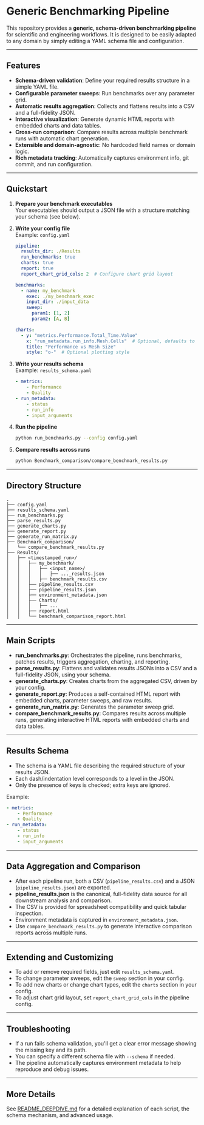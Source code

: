# Generic Benchmarking Pipeline

This repository provides a **generic, schema-driven benchmarking pipeline** for scientific and engineering workflows. It is designed to be easily adapted to any domain by simply editing a YAML schema file and configuration.

---

## Features

- **Schema-driven validation**: Define your required results structure in a simple YAML file.
- **Configurable parameter sweeps**: Run benchmarks over any parameter grid.
- **Automatic results aggregation**: Collects and flattens results into a CSV and a full-fidelity JSON.
- **Interactive visualization**: Generate dynamic HTML reports with embedded charts and data tables.
- **Cross-run comparison**: Compare results across multiple benchmark runs with automatic chart generation.
- **Extensible and domain-agnostic**: No hardcoded field names or domain logic.
- **Rich metadata tracking**: Automatically captures environment info, git commit, and run configuration.

---

## Quickstart

1. **Prepare your benchmark executables**  
   Your executables should output a JSON file with a structure matching your schema (see below).

2. **Write your config file**  
   Example: `config.yaml`
   ```yaml
   pipeline:
     results_dir: ./Results
     run_benchmarks: true
     charts: true
     report: true
     report_chart_grid_cols: 2  # Configure chart grid layout

   benchmarks:
     - name: my_benchmark
       exec: ./my_benchmark_exec
       input_dir: ./input_data
       sweep:
         param1: [1, 2]
         param2: [A, B]

   charts:
     - y: "metrics.Performance.Total_Time.Value"
       x: "run_metadata.run_info.Mesh.Cells"  # Optional, defaults to timestamp
       title: "Performance vs Mesh Size"
       style: "o-"  # Optional plotting style
   ```

3. **Write your results schema**  
   Example: `results_schema.yaml`
   ```yaml
   - metrics:
       - Performance
       - Quality
   - run_metadata:
       - status
       - run_info
       - input_arguments
   ```

4. **Run the pipeline**
   ```sh
   python run_benchmarks.py --config config.yaml
   ```

5. **Compare results across runs**
   ```sh
   python Benchmark_comparison/compare_benchmark_results.py
   ```

---

## Directory Structure

```
.
├── config.yaml
├── results_schema.yaml
├── run_benchmarks.py
├── parse_results.py
├── generate_charts.py
├── generate_report.py
├── generate_run_matrix.py
├── Benchmark_comparison/
│   └── compare_benchmark_results.py
├── Results/
│   ├── <timestamped_run>/
│   │   ├── my_benchmark/
│   │   │   ├── <input_name>/
│   │   │   │   ├── ..._results.json
│   │   │   ├── benchmark_results.csv
│   │   ├── pipeline_results.csv
│   │   ├── pipeline_results.json
│   │   ├── environment_metadata.json
│   │   ├── Charts/
│   │   │   ├── ...
│   │   ├── report.html
│   │   └── benchmark_comparison_report.html
```

---

## Main Scripts

- **run_benchmarks.py**: Orchestrates the pipeline, runs benchmarks, patches results, triggers aggregation, charting, and reporting.
- **parse_results.py**: Flattens and validates results JSONs into a CSV and a full-fidelity JSON, using your schema.
- **generate_charts.py**: Creates charts from the aggregated CSV, driven by your config.
- **generate_report.py**: Produces a self-contained HTML report with embedded charts, parameter sweeps, and raw results.
- **generate_run_matrix.py**: Generates the parameter sweep grid.
- **compare_benchmark_results.py**: Compares results across multiple runs, generating interactive HTML reports with embedded charts and data tables.

---

## Results Schema

- The schema is a YAML file describing the required structure of your results JSON.
- Each dash/indentation level corresponds to a level in the JSON.
- Only the presence of keys is checked; extra keys are ignored.

Example:
```yaml
- metrics:
    - Performance
    - Quality
- run_metadata:
    - status
    - run_info
    - input_arguments
```

---

## Data Aggregation and Comparison

- After each pipeline run, both a CSV (`pipeline_results.csv`) and a JSON (`pipeline_results.json`) are exported.
- **pipeline_results.json** is the canonical, full-fidelity data source for all downstream analysis and comparison.
- The CSV is provided for spreadsheet compatibility and quick tabular inspection.
- Environment metadata is captured in `environment_metadata.json`.
- Use `compare_benchmark_results.py` to generate interactive comparison reports across multiple runs.

---

## Extending and Customizing

- To add or remove required fields, just edit `results_schema.yaml`.
- To change parameter sweeps, edit the `sweep` section in your config.
- To add new charts or change chart types, edit the `charts` section in your config.
- To adjust chart grid layout, set `report_chart_grid_cols` in the pipeline config.

---

## Troubleshooting

- If a run fails schema validation, you'll get a clear error message showing the missing key and its path.
- You can specify a different schema file with `--schema` if needed.
- The pipeline automatically captures environment metadata to help reproduce and debug issues.

---

## More Details

See [README_DEEPDIVE.md](README_DEEPDIVE.md) for a detailed explanation of each script, the schema mechanism, and advanced usage. 